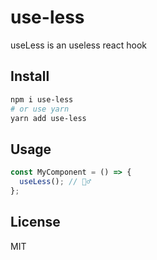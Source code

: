# use-less

useLess is an useless react hook

## Install

```bash
npm i use-less
# or use yarn
yarn add use-less
```

## Usage

```js
const MyComponent = () => {
  useLess(); // 💁‍♂️
};
```

## License

MIT
